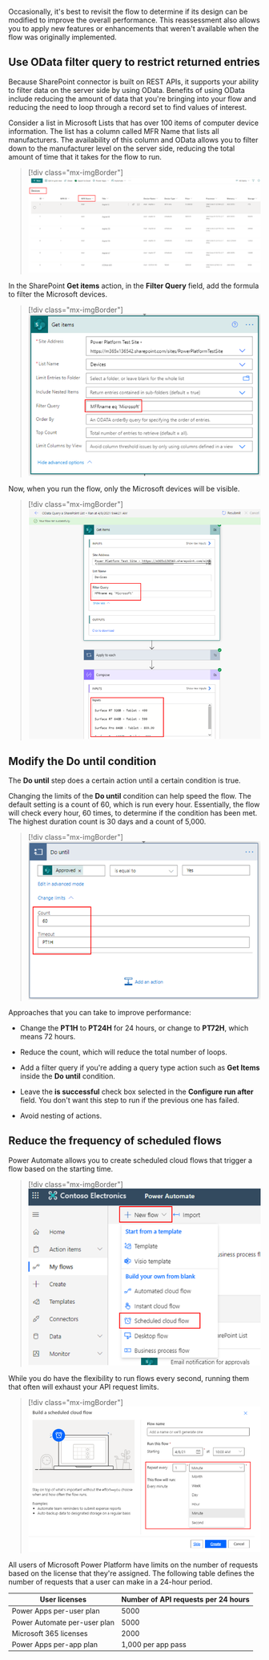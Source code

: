 Occasionally, it's best to revisit the flow to determine if its design can be modified to improve the overall performance. This reassessment also allows you to apply new features or enhancements that weren't available when the flow was originally implemented.

## Use OData filter query to restrict returned entries

Because SharePoint connector is built on REST APIs, it supports your ability to filter data on the server side by using OData. Benefits of using OData include reducing the amount of data that you're bringing into your flow and reducing the need to loop through a record set to find values of interest.

Consider a list in Microsoft Lists that has over 100 items of computer device information. The list has a column called MFR Name that lists all manufacturers. The availability of this column and OData allows you to filter down to the manufacturer level on the server side, reducing the total amount of time that it takes for the flow to run.

> [!div class="mx-imgBorder"]
> [![Screenshot of a list of Devices.](../media/image-29.png)](../media/image-29.png#lightbox)

In the SharePoint **Get items** action, in the **Filter Query** field, add the formula to filter the Microsoft devices.

> [!div class="mx-imgBorder"]
> [![Screenshot of the SharePoint Get items action.](../media/image-30.png)](../media/image-30.png#lightbox)

Now, when you run the flow, only the Microsoft devices will be visible.

> [!div class="mx-imgBorder"]
> [![Screenshot of the flow with the Your flow ran successfully message.](../media/image-31.png)](../media/image-31.png#lightbox)

## Modify the Do until condition

The **Do until** step does a certain action until a certain condition is true.

Changing the limits of the **Do until** condition can help speed the flow. The default setting is a count of 60, which is run every hour. Essentially, the flow will check every hour, 60 times, to determine if the condition has been met. The highest duration count is 30 days and a count of 5,000.

> [!div class="mx-imgBorder"]
> [![Screenshot of the Do until condition dialog box.](../media/image-32.png)](../media/image-32.png#lightbox)

Approaches that you can take to improve performance:

- Change the **PT1H** to **PT24H** for 24 hours, or change to **PT72H**, which means 72 hours.

- Reduce the count, which will reduce the total number of loops.

- Add a filter query if you're adding a query type action such as **Get Items** inside the **Do until** condition.

- Leave the **is successful** check box selected in the **Configure run after** field. You don't want this step to run if the previous one has failed.

- Avoid nesting of actions.

## Reduce the frequency of scheduled flows

Power Automate allows you to create scheduled cloud flows that trigger a flow based on the starting time.

> [!div class="mx-imgBorder"]
> [![Screenshot of the New flow button selected and the Scheduled cloud flow option highlighted.](../media/image-33.png)](../media/image-33.png#lightbox)

While you do have the flexibility to run flows every second, running them that often will exhaust your API request limits.

> [!div class="mx-imgBorder"]
> [![Screenshot of the Build a scheduled cloud flow dialog box set to repeat every one minute.](../media/image-34.png)](../media/image-34.png#lightbox)

All users of Microsoft Power Platform have limits on the number of requests based on the license that they're assigned. The following table defines the number of requests that a user can make in a 24-hour period.

| User licenses | Number of API requests per 24 hours |
|---------------|-------------------------------------|
| Power Apps per-user plan | 5000 |
| Power Automate per-user plan | 5000 |
| Microsoft 365 licenses | 2000 |
| Power Apps per-app plan | 1,000 per app pass |
